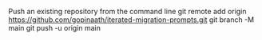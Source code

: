 



Push an existing repository from the command line
git remote add origin https://github.com/gopinaath/iterated-migration-prompts.git
git branch -M main
git push -u origin main
